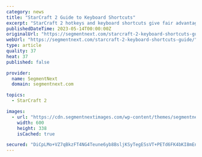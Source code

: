 ```yaml
---
category: news
title: "StarCraft 2 Guide to Keyboard Shortcuts"
excerpt: "StarCraft 2 hotkeys and keyboard shortcuts give fair advantage to the player by reducing the time it takes to execute an action. You can quickly execute almost every action using a hotkey or a ..."
publishedDateTime: 2023-05-14T00:00:00Z
originalUrl: "https://segmentnext.com/starcraft-2-keyboard-shortcuts-guide/"
webUrl: "https://segmentnext.com/starcraft-2-keyboard-shortcuts-guide/"
type: article
quality: 37
heat: 37
published: false

provider:
  name: SegmentNext
  domain: segmentnext.com

topics:
  - StarCraft 2

images:
  - url: "https://cdn.segmentnextimages.com/wp-content/themes/segmentnext/images/no-image-available.jpg"
    width: 600
    height: 338
    isCached: true

secured: "DiCpLMo+VZ7qBkzFT4NG4Teune6yb8BsljKSyTegESsVT+PETd6FK4bKI8mEn+qZBkUSbvQm6HC4pSIxOhbYPNh6kWkS9cIvETrZ6fi2W7uIv+YPinLyQ12yz+82sAhJ77HpY6eEvUVhLLzjZu/EfkXR8QG16kMUeoVwinTLBDaFXyxPtkBEC3Frb16ncLn2vq87jwbpJyRUWH6lu8R+2y1lCgaYsT9nCqIMPeIgc06nFCJknwXJ7RAhWprQS673gk6ZOfKgvN5GTQ7jwrp42Z7U2iAKaI+isS8su/X+AXQqWAjsBBC4d2aTeHLFSsPqq9GdP9pCHbMvKbLUEO1DeMh1nmIfzfaTxzvOQCZM0Dw=;jDHzU4RpDY2OTLofj7feoQ=="
---
```


